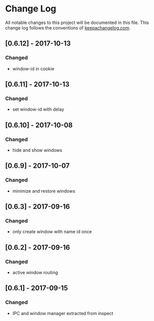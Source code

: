 # Change Log
All notable changes to this project will be documented in this file. This change log follows the conventions of [keepachangelog.com](http://keepachangelog.com/).


## [0.6.12] - 2017-10-13
### Changed
- window-id in cookie

## [0.6.11] - 2017-10-13
### Changed
- set window-id with delay

## [0.6.10] - 2017-10-08
### Changed
- hide and show windows

## [0.6.9] - 2017-10-07
### Changed
- minimize and restore windows

## [0.6.3] - 2017-09-16
### Changed
- only create window with name id once

## [0.6.2] - 2017-09-16
### Changed
- active window routing

## [0.6.1] - 2017-09-15
### Changed
- IPC and window manager extracted from inspect

